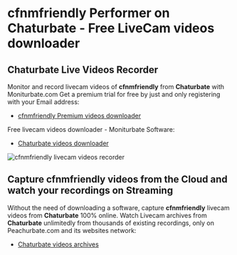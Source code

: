 # cfnmfriendly Performer on Chaturbate - Free LiveCam videos downloader

## Chaturbate Live Videos Recorder

Monitor and record livecam videos of **cfnmfriendly** from **Chaturbate** with Moniturbate.com
Get a premium trial for free by just and only registering with your Email address:
* [cfnmfriendly Premium videos downloader](https://moniturbate.com/request-demo-licence-key.html)

Free livecam videos downloader - Moniturbate Software:
* [Chaturbate videos downloader](https://moniturbate.com/moniturbate-download-software.html)

![cfnmfriendly livecam videos recorder](https://peachurnet.com/templates/moniturbate-software.png)


## Capture cfnmfriendly videos from the Cloud and watch your recordings on Streaming

Without the need of downloading a software, capture **cfnmfriendly** livecam videos from **Chaturbate** 100% online.
Watch Livecam archives from **Chaturbate** unlimitedly from thousands of existing recordings, only on Peachurbate.com and its websites network:
* [Chaturbate videos archives](https://peachurnet.com/)